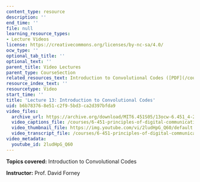 ```yaml
---
content_type: resource
description: ''
end_time: ''
file: null
learning_resource_types:
- Lecture Videos
license: https://creativecommons.org/licenses/by-nc-sa/4.0/
ocw_type: ''
optional_tab_title: ''
optional_text: ''
parent_title: Video Lectures
parent_type: CourseSection
related_resources_text: Introduction to Convolutional Codes ([PDF](/courses/6-451-principles-of-digital-communication-ii-spring-2005/resources/chap9))
resource_index_text: ''
resourcetype: Video
start_time: ''
title: 'Lecture 13: Introduction to Convolutional Codes'
uid: b6b78376-8e51-c2f9-5bd3-ca2d397bfda9
video_files:
  archive_url: https://archive.org/download/MIT6.451S05/13ocw-6.451_4-261-28mar2005-220k.mp4
  video_captions_file: /courses/6-451-principles-of-digital-communication-ii-spring-2005/5e3c4769a0835141843bbf94cf737a55_2ludHpG_Q60.vtt
  video_thumbnail_file: https://img.youtube.com/vi/2ludHpG_Q60/default.jpg
  video_transcript_file: /courses/6-451-principles-of-digital-communication-ii-spring-2005/454037ebf1c7b6e7166b926fc576d9e5_2ludHpG_Q60.pdf
video_metadata:
  youtube_id: 2ludHpG_Q60
---
```


**Topics covered:** Introduction to Convolutional Codes

**Instructor:** Prof. David Forney

